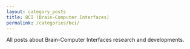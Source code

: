 ```yaml
---
layout: category_posts
title: BCI (Brain-Computer Interfaces)
permalink: /categories/bci/
---
```


All posts about Brain-Computer Interfaces research and developments.

